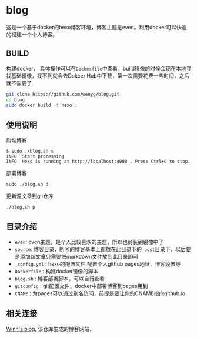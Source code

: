 # blog

这是一个基于docker的hexo博客环境，博客主题是even。利用docker可以快速的搭建一个个人博客。

## BUILD

构建docker， 具体操作可以在`Dockerfile`中查看，build镜像的时候会现在本地寻找基础镜像，找不到就会去Dokcer Hub中下载，第一次需要花费一些时间，之后就不需要了

``` bash
git clone https://github.com/wenyg/blog.git
cd blog
sudo docker build -t hexo .
```

## 使用说明
启动博客
```
$ sudo ./blog.sh s
INFO  Start processing
INFO  Hexo is running at http://localhost:4000 . Press Ctrl+C to stop.
```
部署博客
```
sudo ./blog.sh d
```
更新源文章到git仓库
```
./blog.sh p
```

## 目录介绍

- `even`: even主题，是个人比较喜欢的主题，所以也封装到镜像中了
- `source`: 博客目录，所写的博客基本上都放在此目录下的`_post`目录下，以后要是添加新文章只需要把markdown文件放到此目录即可
- `_config.yml` : hexo的配置文件,配置个人github pages地址，博客设置等
- `Dockerfile` : 构建docker镜像的脚本
- `blog.sh` : 博客部署脚本，可以自行查看
- `gitconfig` : git配置文件，docker中部署博客到pages用到
- `CNAME` : 为pages可以通过别名访问，前提是要让你的CNAME指向github.io

## 相关连接

[Winn's blog](https://wenyg.github.io), 该仓库生成的博客网站，
